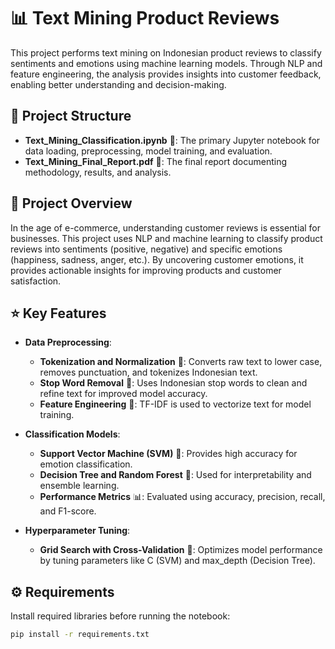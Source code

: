 # 📊 Text Mining Product Reviews

This project performs text mining on Indonesian product reviews to classify sentiments and emotions using machine learning models. Through NLP and feature engineering, the analysis provides insights into customer feedback, enabling better understanding and decision-making.

## 📁 Project Structure

- **Text_Mining_Classification.ipynb** 📓: The primary Jupyter notebook for data loading, preprocessing, model training, and evaluation.
- **Text_Mining_Final_Report.pdf** 📄: The final report documenting methodology, results, and analysis.

## 🧩 Project Overview

In the age of e-commerce, understanding customer reviews is essential for businesses. This project uses NLP and machine learning to classify product reviews into sentiments (positive, negative) and specific emotions (happiness, sadness, anger, etc.). By uncovering customer emotions, it provides actionable insights for improving products and customer satisfaction.

## ⭐ Key Features

- **Data Preprocessing**:
  - **Tokenization and Normalization** 📝: Converts raw text to lower case, removes punctuation, and tokenizes Indonesian text.
  - **Stop Word Removal** 🛑: Uses Indonesian stop words to clean and refine text for improved model accuracy.
  - **Feature Engineering** 📐: TF-IDF is used to vectorize text for model training.

- **Classification Models**:
  - **Support Vector Machine (SVM)** 🧠: Provides high accuracy for emotion classification.
  - **Decision Tree and Random Forest** 🌳: Used for interpretability and ensemble learning.
  - **Performance Metrics** 📊: Evaluated using accuracy, precision, recall, and F1-score.

- **Hyperparameter Tuning**:
  - **Grid Search with Cross-Validation** 🔄: Optimizes model performance by tuning parameters like C (SVM) and max_depth (Decision Tree).

## ⚙️ Requirements

Install required libraries before running the notebook:
```bash
pip install -r requirements.txt
